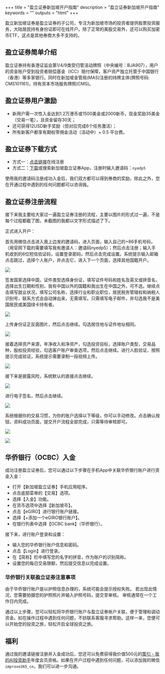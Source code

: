 +++
title = "盈立证券新加坡开户指南"
description = "盈立证券新加坡开户指南"
keywords = ""
outputs = "html"
+++

盈立新加坡证券是盈立证券的子公司，专注为新加坡市场的投资者提供股票投资服务，大陆居民持有身份证即可在线开户。除了正常的美股交易外，还可以购买加密币ETF，这点是其他券商大多不支持的。

## 盈立证券简单介绍

盈立证券持有香港证监会第1/4/9类受归管活动牌照（中央编号：BJA907），用户的资金账户受到投资者赔偿基金（ICC）赔付保障，客户资产独立托管于中国银行（香港）等多家银行。同时在新加坡金管局(MAS)注册的持牌主体(牌照号码: CMS101161)，持有资本市场服务牌照(CMS)。

## 盈立证券用户激励

- 新用户需一次性入金达到1.2万港币或1500美金或2000新币，现金奖励35美金（交易一笔），且资金留存30天；
- 还可获得12USD新手奖励（但对应完成6个任务激活）；
- 所有新客户都享有期权零佣金活动（活动中）+ 0.5 平台费。

## 盈立证券下载方式

- 方式一：[点击链接](https://m.usmartsg.com/promo/overseas/sg-register.html?langType=1&HCode=nyedp5&HBox=1#/marketing-register)在线注册
- 方式二：[下载](https://www.usmart.sg/cn/download)或搜索新加坡盈立证券App，注册时输入邀请码：`nyedp5`

使用我的邀请码注册成功入金后，我们双方都可以得到券商的奖励，除此之外，您在开通过程中遇到的任何问题都可以咨询我。

## 盈立证券注册流程

接下来我主要给大家过一遍盈立证券注册的流程，主要以图片的形式过一遍，不是每个过程都截了图，未截图的我都以文字形式描述了下。

正式进入开户：

首先用微信点击进入我上边发的邀请码，进入页面，输入自己的+86手机号码，（用官网下载的需要填写我有邀请人：邀请码nyedp5）；然后点击注册；输入手机收到的6位短信验证码，设置登录密码，然后点击完成设置。系统提示输入邮箱点击跳过，选择个人账户，并点击它，进入下一个页面，选择其他国籍开户。

![](https://img.bmpi.dev/9b262546-7620-9e7c-f99a-daf04067fedd.png)

签发国家选择中国，证件类型选择身份证，填写证件号码和姓名及英文或拼音名，选择出生日期和性别，我有中国以外的国籍和我出生在中国之外，可不选。继续点击填写就业状况，填写公司名称，选择行业和职业职位，居民税务管辖权和纳税人识别号，联系方式会自动弹出来，无需填写。只需填写电子邮件，并勾选我不是美国居民或美国绿卡持有者。

![](https://img.bmpi.dev/c0d118bb-51a4-d24f-4b9d-365fa9afa4f7.png)

上传身份证正反面图片，然后点击继续。勾选居住地与证件地址相同。

![](https://img.bmpi.dev/b0258707-9ac1-836a-113d-d0e7670ceb02.png)

接着选择资产来源，年净收入和净资产，勾选投资目标，选择账户类型，交易品种，股权投资经验，勾选客户账户审查选项，然后点击继续。进行人脸验证，按照提示完成验证，系统提示需要录制一段视频上传。

![](https://img.bmpi.dev/1738344c-5fd2-68ba-f2ab-abc77b4d7a6f.png)

接下来是披露风险，系统默认的直接点击继续。

![](https://img.bmpi.dev/a1f5fbba-6d7e-aac0-c03a-d73cd0180374.png)

进行电子签名，然后点击继续。

![](https://img.bmpi.dev/7a4a0119-ab16-ff7c-9fb3-788046f4216d.png)

系统根据你的交易习惯，为你的账户选择以下等级，你可以手动修改。点击确认按钮，资料成功页面，提交开户流程全部完成，只需等待审核即可。

![](https://img.bmpi.dev/50b1b263-aa9a-cf96-0dc5-06251700aeec.png)

![](https://img.bmpi.dev/6c6b35d2-d4b7-d8c0-8d55-088a90609868.png)

## 华侨银行（OCBC）入金

成功注册盈立证券后，您可以通过以下步骤在手机App中关联华侨银行账户进行资金入金：

- 打开【新加坡盈立证券】手机应用程序。
- 点击底部菜单的【交易】选项。
- 选择【入金】功能。
- 在货币选项中选择【新加坡币】。
- 点击【eGIRO】进行银行账户链接。
- 选择【+添加一个eGIRO银行账户】。
- 在银行列表中选择【OCBC bank】（华侨银行）。

接下来，进行账户登录和设置：

- 输入您的华侨银行账户信息和密码。
- 点击【Login】进行登录。
- 在【简称】栏中填写您的名字的拼音，作为账户的识别简称。
- 设置您的每日交易限额，然后提交信息以完成设置。

### 华侨银行关联盈立证券注意事项

由于华侨银行账户是以护照信息办理的，系统可能会提示授权失败。
若出现此情况，您需要拍摄您的护照照片并输入护照号码，提交至审核。
审核通常在一个工作日内完成。

通过以上步骤，您可以轻松将华侨银行账户与盈立证券账户关联，便于管理和调动资金。如在操作过程中遇到任何问题，不妨联系客服寻求帮助。这样一来，您便可以开始您的投资之旅，轻松开启全球投资之旅。

## 福利

通过我的邀请链接注册并入金成功后，您还可以免费获得我价值500元的[策引 - 我的AI投资助手](https://www.myinvestpilot.com/)年度会员资格。如果在开户过程中遇到任何问题，可以添加我的微信`improve365_cn`，我们可以进一步沟通。
